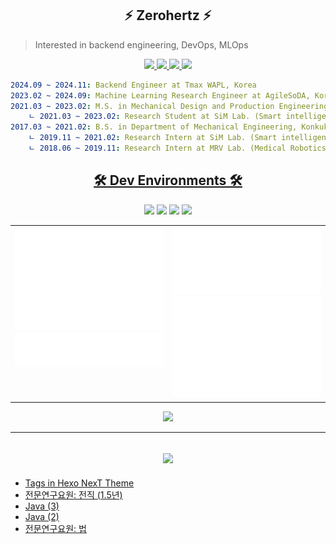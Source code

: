 <h2 align="center">
    ⚡ Zerohertz ⚡
</h2>

> Interested in backend engineering, DevOps, MLOps

<p align="center">
    <a href="https://zerohertz.github.io/about/">
        <img src="https://img.shields.io/badge/About Me-800A0A?style=for-the-badge&logo=ReadMe&logoColor=white"/>
    </a>
    <a href="https://scholar.google.com/citations?user=TxiJyc0AAAAJ">
        <img src="https://img.shields.io/badge/Google Scholar-4285F4?style=for-the-badge&logo=googlescholar&logoColor=white"/>
    </a>
    <a href="https://www.linkedin.com/in/hyogeunoh">
        <img src="https://img.shields.io/badge/LinkedIn-0A66C2?style=for-the-badge&logo=LinkedIn&logoColor=white"/>
    </a>
    <a href="mailto:ohg3417@gmail.com">
        <img src="https://img.shields.io/badge/Gmail-EA4335?style=for-the-badge&logo=Gmail&logoColor=white"/>
    </a>
</p>

```yaml
2024.09 ~ 2024.11: Backend Engineer at Tmax WAPL, Korea
2023.02 ~ 2024.09: Machine Learning Research Engineer at AgileSoDA, Korea
2021.03 ~ 2023.02: M.S. in Mechanical Design and Production Engineering, Konkuk University, Korea
    ㄴ 2021.03 ~ 2023.02: Research Student at SiM Lab. (Smart intelligent Manufacturing system Laboratory)
2017.03 ~ 2021.02: B.S. in Department of Mechanical Engineering, Konkuk University, Korea
    ㄴ 2019.11 ~ 2021.02: Research Intern at SiM Lab. (Smart intelligent Manufacturing system Laboratory)
    ㄴ 2018.06 ~ 2019.11: Research Intern at MRV Lab. (Medical Robotics and Virtual Reality Laboratory)
```

<h2 align="center">
    <a href="https://github.com/stars/Zerohertz/lists/00-dev-environments">
        🛠️ Dev Environments 🛠️
    </a>
</h2>

<div align="center">
<img src="https://img.shields.io/badge/MacOS-000?style=for-the-badge&logo=apple" />
<img src="https://img.shields.io/badge/Kitty-000?style=for-the-badge&logo=gnometerminal" />
<img src="https://img.shields.io/badge/Zsh-000?style=for-the-badge&logo=zsh" />
<img src="https://img.shields.io/badge/Neovim-000?style=for-the-badge&logo=neovim" />
</div>

<div align="center">
  <table>
    <tr>
      <td width="50%" valign="top">
        <img src="props/metrics.base.svg" alt="base" width="100%">
        <img src="props/metrics.plugin.habits.facts.svg" alt="isocalendar" width="100%">
      </td>
      <td width="50%" valign="top">
        <img src="props/metrics.plugin.achievements.compact.svg" alt="achievements" width="100%">
        <img src="props/metrics.plugin.isocalendar.fullyear.svg" alt="isocalendar" width="100%">
      </td>
    </tr>
  </table>
</div>

<p align="center">
  <img src="https://hits.seeyoufarm.com/api/count/incr/badge.svg?url=https%3A%2F%2Fgithub.com%2FZerohertz&count_bg=%23800a0a&title_bg=%23f00a0a&icon=&icon_color=%23E7E7E7&title=hits&edge_flat=false"/>
</p>

---

<h2 align="center">
    <a href="https://zerohertz.github.io/">
        <img src="https://img.shields.io/badge/Zerohertz's%20Blog-800a0a?style=for-the-badge&logo=github&logoColor=white"/>
    </a>
</h2>

<!-- BLOG-POST-LIST:START -->
- [Tags in Hexo NexT Theme](https://zerohertz.github.io/hexo-next-tags/)
- [전문연구요원: 전직 &lpar;1.5년&rpar;](https://zerohertz.github.io/technical-research-personnel-career-change/)
- [Java &lpar;3&rpar;](https://zerohertz.github.io/java-3/)
- [Java &lpar;2&rpar;](https://zerohertz.github.io/java-2/)
- [전문연구요원: 법](https://zerohertz.github.io/technical-research-personnel-law/)
<!-- BLOG-POST-LIST:END -->
